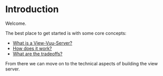 # Introduction

Welcome. 

The best place to get started is with some core concepts:

- [What is a View-Vuu-Server?](./introduction/what_is.md)
- [How does it work?](./introduction/how_does_it_work.md)
- [What are the tradeoffs?](./introduction/trade-offs.md)

From there we can move on to the technical aspects of building the view server.  

